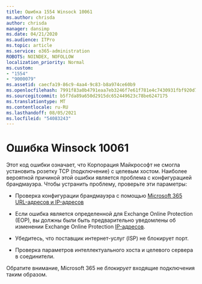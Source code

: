 ```yaml
---
title: Ошибка 1554 Winsock 10061
ms.author: chrisda
author: chrisda
manager: dansimp
ms.date: 04/21/2020
ms.audience: ITPro
ms.topic: article
ms.service: o365-administration
ROBOTS: NOINDEX, NOFOLLOW
localization_priority: Normal
ms.custom:
- "1554"
- "9000079"
ms.assetid: caecfa19-86c9-4aa4-9c83-b8a974ce60b9
ms.openlocfilehash: 7991f83a0b4791eaa7eb3246f7e61f781e4c7430931fbf920d7fd9e44c018d13
ms.sourcegitcommit: b5f7da89a650d2915dc652449623c78be6247175
ms.translationtype: MT
ms.contentlocale: ru-RU
ms.lasthandoff: 08/05/2021
ms.locfileid: "54083243"
---
```

# <a name="winsock-error-10061"></a>Ошибка Winsock 10061

Этот код ошибки означает, что Корпорация Майкрософт не смогла установить розетку TCP (подключение) с целевым хостом. Наиболее вероятной причиной этой ошибки является проблема с конфигурацией брандмауэра. Чтобы устранить проблему, проверьте эти параметры:

- Проверка конфигурации брандмауэра с помощью [Microsoft 365 URL-адресов и IP-адресов](https://docs.microsoft.com/office365/enterprise/urls-and-ip-address-ranges)

- Если ошибка является определенной для Exchange Online Protection (EOP), вы должны были быть предварительно уведомлены об изменении Exchange Online Protection [IP-адресов](https://docs.microsoft.com/office365/SecurityCompliance/eop/exchange-online-protection-ip-addresses).

- Убедитесь, что поставщик интернет-услуг (ISP) не блокирует порт.

- Проверка параметров интеллектуального хоста и целевого сервера в соединители.

Обратите внимание, Microsoft 365 не *блокирует* входящие подключения таким образом.
